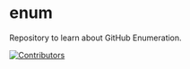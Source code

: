 # enum
Repository to learn about GitHub Enumeration.





























































































































































































































































































































[![Contributors](https://img.shields.io/badge/Contributors-3-brightgreen)](https://github.com/EurydiceCorp/enum/graphs/contributors)
